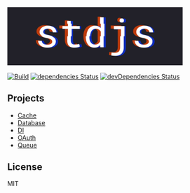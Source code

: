 <img src="./logo.png" alt="stdjs" width="400" />

[![Build](https://img.shields.io/travis/corgidisco/stdjs.svg)](https://travis-ci.org/corgidisco/stdjs)
[![dependencies Status](https://img.shields.io/david/corgidisco/stdjs.svg)](https://david-dm.org/corgidisco/stdjs)
[![devDependencies Status](https://img.shields.io/david/dev/corgidisco/stdjs.svg)](https://david-dm.org/corgidisco/stdjs?type=dev)

## Projects

- [Cache](./packages/cache)
- [Database](./packages/database)
- [DI](./packages/di)
- [OAuth](./packages/oauth)
- [Queue](./packages/queue)

## License

MIT
